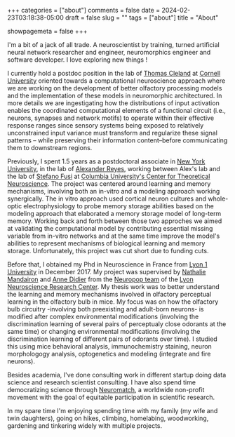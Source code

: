 +++
categories = ["about"]
comments = false
date = 2024-02-23T03:18:38-05:00
draft = false
slug = ""
tags = ["about"]
title = "About"

showpagemeta = false
+++

I'm a bit of a jack of all trade. A neuroscientist by training, turned artificial neural network researcher and engineer, neuromorphics engineer and software developer. I love exploring new things !

I currently hold a postdoc position in the lab of [Thomas Cleland](http://cplab.net/people/thomas-cleland/) at [Cornell University](https://www.cornell.edu/) oriented towards a computational neuroscience approach where we are working on the development of better olfactory processing models and the implementation of these models in neuromorphic architectured. In more details we are ingestigating how the distributions of input activation enables the coordinated computational elements of a functional circuit (i.e., neurons, synapses and network motifs) to operate within their effective response ranges since sensory systems being exposed to relatively unconstrained input variance must transform and regularize these signal patterns – while preserving their information content–before communicating them to downstream regions.

Previously, I spent 1.5 years as a postdoctoral associate in [New York University](https://www.nyu.edu/), in the lab of [Alexander Reyes](https://as.nyu.edu/content/nyu-as/as/faculty/alexander-reyes.html), working between Alex's lab and the lab of [Stefano Fusi](https://ctn.zuckermaninstitute.columbia.edu/people/stefano-fusi) at [Columbia University's Center for Theoretical Neuroscience](https://ctn.zuckermaninstitute.columbia.edu/). The project was centered around learning and memory mechanisms, involving both an in-vitro and a modeling approach working synergically. The in vitro approach used cortical neuron cultures and whole-optic electrophysiology to probe memory storage abilities based on the modeling approach that elaborated a memory storage model of long-term memory. Working back and forth between those two approches we aimed at validating the computational model by contributing essential missing variable from in-vitro networks and at the same time improve the model's abilities to represent mechanisms of biological learning and memory storage. Unfortunately, this project was cut short due to funding cuts.

Before that, I obtained my Phd in Neuroscience in France from [Lyon 1 University](https://www.univ-lyon1.fr/) in December 2017. My project was supervised by [Nathalie Mandairon](https://sites.google.com/view/nathalie-mandairon/accueil) and [Anne Didier](https://www.crnl.fr/en/user/105) from the [Neuropop team](https://www.crnl.fr/en/equipe/neuropop) of the [Lyon Neuroscience Research Center](https://www.crnl.fr/en). My thesis work was to better understand the learning and memory mechanisms involved in olfactory perceptual learning in the olfactory bulb in mice. My focus was on how the olfactory bulb circuitry -involving both preexisting and adult-born neurons- is modified after complex environmental modifications (involving the discrimination learning of several pairs of perceptualy close odorants at the same time) or changing environmental modifications (involving the discrimination learning of different pairs of odorants over time). I studied this using mice behavioral analysis, immunochemistry staining, neuron morphologogy analysis, optogenetics and modeling (integrate and fire neurons).

Besides academia, I've done consulting work in different startup doing data science and research scientist consulting. I have also spend time democratizing science through [Neuromatch](https://neuromatch.io/), a worldwide non-profit movement with the goal of equitable participation in scientific research.   

In my spare time I'm enjoying spending time with my family (my wife and twin daughters), going on hikes, climbing, homelabing, woodworking, gardening and tinkering widely with multiple projects.

